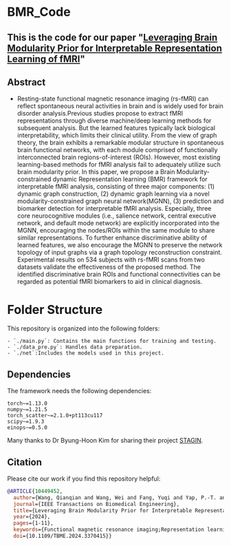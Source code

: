 # BMR_Code

## This is the code for our paper "[Leveraging Brain Modularity Prior for Interpretable Representation Learning of fMRI](https://ieeexplore.ieee.org/document/10449452)"



## Abstract  

-  Resting-state functional magnetic resonance imaging (rs-fMRI) can reflect spontaneous neural activities in brain and is widely used for brain disorder analysis.Previous studies propose to extract fMRI representations through diverse machine/deep learning methods for subsequent analysis. But the learned features typically lack biological interpretability, which limits their clinical utility. From the view of graph theory, the brain exhibits a remarkable modular structure in spontaneous brain functional networks, with each module comprised of functionally interconnected brain regions-of-interest (ROIs). However, most existing learning-based methods for fMRI analysis fail to adequately utilize such brain modularity prior. In this paper, we propose a Brain Modularity-constrained dynamic Representation learning (BMR) framework for interpretable fMRI analysis, consisting of three major components: (1) dynamic graph construction, (2) dynamic graph learning via a novel modularity-constrained graph neural network(MGNN), (3) prediction and biomarker detection for interpretable fMRI analysis. Especially, three core neurocognitive modules (i.e., salience network, central executive network, and default mode network) are explicitly incorporated into the MGNN, encouraging the nodes/ROIs within the same module to share similar representations. To further enhance discriminative ability of learned features, we also encourage the MGNN to preserve the network topology of input graphs via a graph topology reconstruction constraint. Experimental results on 534 subjects with rs-fMRI scans from two datasets validate the effectiveness of the proposed method. The identified discriminative brain ROIs and functional connectivities can be regarded as potential fMRI biomarkers to aid in clinical diagnosis.

# Folder Structure

This repository is organized into the following folders:

    - `./main.py`: Contains the main functions for training and testing.
    - `./data_pre.py`: Handles data preparation.
    - `./net`:Includes the models used in this project.

## Dependencies  

The framework needs the following dependencies:

```
torch~=1.13.0
numpy~=1.21.5
torch_scatter~=2.1.0+pt113cu117
scipy~=1.9.3
einops~=0.5.0
```


Many thanks to Dr Byung-Hoon Kim for sharing their project [STAGIN](https://github.com/egyptdj/stagin).

## Citation
Please cite our work if you find this repository helpful:
```bibtex
@ARTICLE{10449452,
  author={Wang, Qianqian and Wang, Wei and Fang, Yuqi and Yap, P.-T. and Zhu, Hongtu and Li, Hong-Jun and Qiao, Lishan and Liu, Mingxia},
  journal={IEEE Transactions on Biomedical Engineering}, 
  title={Leveraging Brain Modularity Prior for Interpretable Representation Learning of fMRI}, 
  year={2024},
  pages={1-11},
  keywords={Functional magnetic resonance imaging;Representation learning;Network topology;Brain modeling;Topology;Autism;Biomedical engineering;Functional MRI;brain modularity;brain disorder;biomarker},
  doi={10.1109/TBME.2024.3370415}}
```
